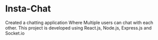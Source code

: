 # Insta-Chat
Created a chatting application Where Multiple users can chat with each other.
This project is developed using React.js, Node.js, Express.js and Socket.io
